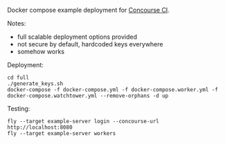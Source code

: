 Docker compose example deployment for [Concourse CI](https://concourse-ci.org/).

Notes:
- full scalable deployment options provided
- not secure by default, hardcoded keys everywhere
- somehow works

Deployment:

```
cd full
./generate_keys.sh
docker-compose -f docker-compose.yml -f docker-compose.worker.yml -f docker-compose.watchtower.yml --remove-orphans -d up
```

Testing:

```
fly --target example-server login --concourse-url http://localhost:8080
fly --target example-server workers
```
